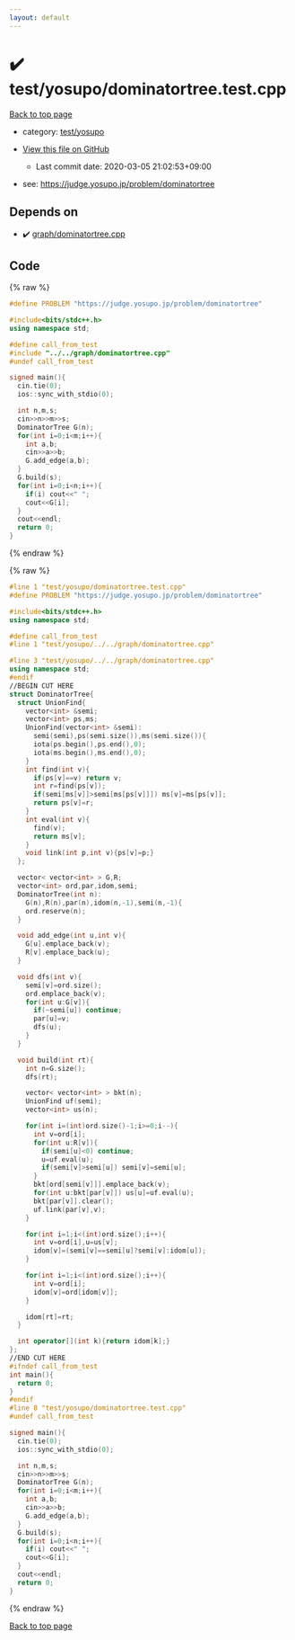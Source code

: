 ```yaml
---
layout: default
---
```


<!-- mathjax config similar to math.stackexchange -->
<script type="text/javascript" async
  src="https://cdnjs.cloudflare.com/ajax/libs/mathjax/2.7.5/MathJax.js?config=TeX-MML-AM_CHTML">
</script>
<script type="text/x-mathjax-config">
  MathJax.Hub.Config({
    TeX: { equationNumbers: { autoNumber: "AMS" }},
    tex2jax: {
      inlineMath: [ ['$','$'] ],
      processEscapes: true
    },
    "HTML-CSS": { matchFontHeight: false },
    displayAlign: "left",
    displayIndent: "2em"
  });
</script>

<script type="text/javascript" src="https://cdnjs.cloudflare.com/ajax/libs/jquery/3.4.1/jquery.min.js"></script>
<script src="https://cdn.jsdelivr.net/npm/jquery-balloon-js@1.1.2/jquery.balloon.min.js" integrity="sha256-ZEYs9VrgAeNuPvs15E39OsyOJaIkXEEt10fzxJ20+2I=" crossorigin="anonymous"></script>
<script type="text/javascript" src="../../../assets/js/copy-button.js"></script>
<link rel="stylesheet" href="../../../assets/css/copy-button.css" />


# :heavy_check_mark: test/yosupo/dominatortree.test.cpp

<a href="../../../index.html">Back to top page</a>

* category: <a href="../../../index.html#0b58406058f6619a0f31a172defc0230">test/yosupo</a>
* <a href="{{ site.github.repository_url }}/blob/master/test/yosupo/dominatortree.test.cpp">View this file on GitHub</a>
    - Last commit date: 2020-03-05 21:02:53+09:00


* see: <a href="https://judge.yosupo.jp/problem/dominatortree">https://judge.yosupo.jp/problem/dominatortree</a>


## Depends on

* :heavy_check_mark: <a href="../../../library/graph/dominatortree.cpp.html">graph/dominatortree.cpp</a>


## Code

<a id="unbundled"></a>
{% raw %}
```cpp
#define PROBLEM "https://judge.yosupo.jp/problem/dominatortree"

#include<bits/stdc++.h>
using namespace std;

#define call_from_test
#include "../../graph/dominatortree.cpp"
#undef call_from_test

signed main(){
  cin.tie(0);
  ios::sync_with_stdio(0);

  int n,m,s;
  cin>>n>>m>>s;
  DominatorTree G(n);
  for(int i=0;i<m;i++){
    int a,b;
    cin>>a>>b;
    G.add_edge(a,b);
  }
  G.build(s);
  for(int i=0;i<n;i++){
    if(i) cout<<" ";
    cout<<G[i];
  }
  cout<<endl;
  return 0;
}

```
{% endraw %}

<a id="bundled"></a>
{% raw %}
```cpp
#line 1 "test/yosupo/dominatortree.test.cpp"
#define PROBLEM "https://judge.yosupo.jp/problem/dominatortree"

#include<bits/stdc++.h>
using namespace std;

#define call_from_test
#line 1 "test/yosupo/../../graph/dominatortree.cpp"

#line 3 "test/yosupo/../../graph/dominatortree.cpp"
using namespace std;
#endif
//BEGIN CUT HERE
struct DominatorTree{
  struct UnionFind{
    vector<int> &semi;
    vector<int> ps,ms;
    UnionFind(vector<int> &semi):
      semi(semi),ps(semi.size()),ms(semi.size()){
      iota(ps.begin(),ps.end(),0);
      iota(ms.begin(),ms.end(),0);
    }
    int find(int v){
      if(ps[v]==v) return v;
      int r=find(ps[v]);
      if(semi[ms[v]]>semi[ms[ps[v]]]) ms[v]=ms[ps[v]];
      return ps[v]=r;
    }
    int eval(int v){
      find(v);
      return ms[v];
    }
    void link(int p,int v){ps[v]=p;}
  };

  vector< vector<int> > G,R;
  vector<int> ord,par,idom,semi;
  DominatorTree(int n):
    G(n),R(n),par(n),idom(n,-1),semi(n,-1){
    ord.reserve(n);
  }

  void add_edge(int u,int v){
    G[u].emplace_back(v);
    R[v].emplace_back(u);
  }

  void dfs(int v){
    semi[v]=ord.size();
    ord.emplace_back(v);
    for(int u:G[v]){
      if(~semi[u]) continue;
      par[u]=v;
      dfs(u);
    }
  }

  void build(int rt){
    int n=G.size();
    dfs(rt);

    vector< vector<int> > bkt(n);
    UnionFind uf(semi);
    vector<int> us(n);

    for(int i=(int)ord.size()-1;i>=0;i--){
      int v=ord[i];
      for(int u:R[v]){
        if(semi[u]<0) continue;
        u=uf.eval(u);
        if(semi[v]>semi[u]) semi[v]=semi[u];
      }
      bkt[ord[semi[v]]].emplace_back(v);
      for(int u:bkt[par[v]]) us[u]=uf.eval(u);
      bkt[par[v]].clear();
      uf.link(par[v],v);
    }

    for(int i=1;i<(int)ord.size();i++){
      int v=ord[i],u=us[v];
      idom[v]=(semi[v]==semi[u]?semi[v]:idom[u]);
    }

    for(int i=1;i<(int)ord.size();i++){
      int v=ord[i];
      idom[v]=ord[idom[v]];
    }

    idom[rt]=rt;
  }

  int operator[](int k){return idom[k];}
};
//END CUT HERE
#ifndef call_from_test
int main(){
  return 0;
}
#endif
#line 8 "test/yosupo/dominatortree.test.cpp"
#undef call_from_test

signed main(){
  cin.tie(0);
  ios::sync_with_stdio(0);

  int n,m,s;
  cin>>n>>m>>s;
  DominatorTree G(n);
  for(int i=0;i<m;i++){
    int a,b;
    cin>>a>>b;
    G.add_edge(a,b);
  }
  G.build(s);
  for(int i=0;i<n;i++){
    if(i) cout<<" ";
    cout<<G[i];
  }
  cout<<endl;
  return 0;
}

```
{% endraw %}

<a href="../../../index.html">Back to top page</a>

